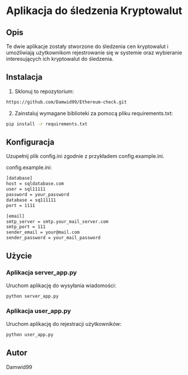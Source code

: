# Aplikacja do śledzenia Kryptowalut

## Opis

Te dwie aplikacje zostały stworzone do śledzenia cen kryptowalut i umożliwiają użytkownikom rejestrowanie się w systemie oraz wybieranie interesujących ich kryptowalut do śledzenia.

## Instalacja

1. Sklonuj to repozytorium:

```bash
https://github.com/Damwid99/Ethereum-check.git
`````
2. Zainstaluj wymagane biblioteki za pomocą pliku requirements.txt:
```bash
pip install -r requirements.txt
`````
## Konfiguracja
Uzupełnij plik config.ini zgodnie z przykładem config.example.ini.

config.example.ini:
```bash
[database]
host = sqldatabase.com
user = sql11111
password = your_password
database = sq111111
port = 1111

[email]
smtp_server = smtp.your_mail_server.com
smtp_port = 111
sender_email = your@mail.com
sender_password = your_mail_password
`````

## Użycie
### Aplikacja server_app.py
Uruchom aplikację do wysyłania wiadomości:
```bash
python server_app.py
`````
### Aplikacja user_app.py
Uruchom aplikację do rejestracji użytkowników:
```bash
python user_app.py
`````
## Autor
Damwid99
